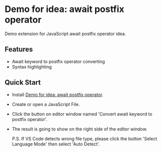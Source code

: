 # Demo for idea: await postfix operator
Demo extension for JavaScript await postfix operator idea.  
  
**Features**
---
* Await keyword to postfix operator converting
* Syntax highlighting


**Quick Start**
---
* Install [Demo for idea: await postfix operator](https://marketplace.visualstudio.com/items?itemName=tzengshinfu.demo-await-postfix-operator).

* Create or open a JavaScript File.

* Click the button on editor window named 'Convert await keyword to postfix operator'.

* The result is going to show on the right side of the editor window.

  P.S. If VS Code detects wrong file type, please click the button 'Select Language Mode' then select 'Auto Detect'.
